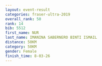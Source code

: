 ```yaml
---
layout: event-result 
categories: fraser-ultra-2019 
overall_rank: 50
rank: 14
bib: 5512
first_name: NUR
last_name: IMANINA SABERNERO BINTI ISMAIL
distance: 50KM
category: 50KM
gender: Female
finish_time: 8-03-26
---
```

